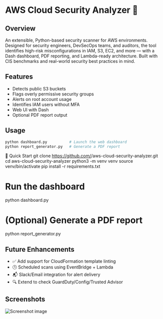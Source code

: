 # AWS Cloud Security Analyzer 🔐

## Overview
An extensible, Python-based security scanner for AWS environments. Designed for security engineers, DevSecOps teams, and auditors, the tool identifies high-risk misconfigurations in IAM, S3, EC2, and more — with a Dash dashboard, PDF reporting, and Lambda-ready architecture. Built with CIS benchmarks and real-world security best practices in mind.

## Features
- Detects public S3 buckets
- Flags overly permissive security groups
- Alerts on root account usage
- Identifies IAM users without MFA
- Web UI with Dash
- Optional PDF report output

## Usage
```bash
python dashboard.py          # Launch the web dashboard
python report_generator.py   # Generate a PDF report
```

🚀 Quick Start
git clone https://github.com/<your-username>/aws-cloud-security-analyzer.git
cd aws-cloud-security-analyzer
python3 -m venv venv
source venv/bin/activate
pip install -r requirements.txt

# Run the dashboard
python dashboard.py

# (Optional) Generate a PDF report
python report_generator.py

## Future Enhancements

- ✅ Add support for CloudFormation template linting
- 🕒 Scheduled scans using EventBridge + Lambda
- 📬 Slack/Email integration for alert delivery
- 🔍 Extend to check GuardDuty/Config/Trusted Advisor

## Screenshots

![Screenshot image](https://github.com/user-attachments/assets/da1b9677-69a6-4eec-a982-9327e30f8af2)
